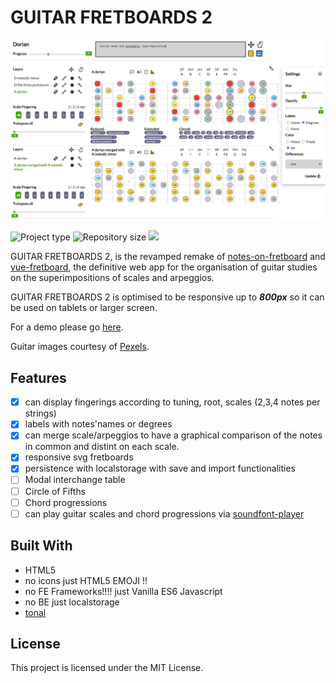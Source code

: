 # GUITAR FRETBOARDS 2

![tastiera](./docs/app.PNG)

![](https://img.shields.io/badge/type-JS_Library-brightgreen.svg "Project type")
![](https://img.shields.io/github/repo-size/LorenzoCorbella74/guitar-fretboards "Repository size")
![](https://img.shields.io/github/package-json/v/LorenzoCorbella74/guitar-fretboards)

GUITAR FRETBOARDS 2, is the revamped remake of [notes-on-fretboard](https://github.com/LorenzoCorbella74/notes-on-fretboard) and [vue-fretboard](https://github.com/LorenzoCorbella74/vue-fretboard), the definitive web app for the organisation of guitar studies on the superimpositions of scales and arpeggios.

GUITAR FRETBOARDS 2 is optimised to be responsive up to ***800px*** so it can be used on tablets or larger screen.

For a demo please go [here](https://laughing-mccarthy-3ab279.netlify.app/). 

Guitar images courtesy of [Pexels](https://www.pexels.com).  

## Features
- [x] can display fingerings according to tuning, root, scales (2,3,4 notes per strings)
- [x] labels with notes'names or degrees
- [x] can merge scale/arpeggios to have a graphical comparison of the notes in common and distint on each scale. 
- [x] responsive svg fretboards
- [x] persistence with localstorage with save and import functionalities
- [ ] Modal interchange table
- [ ] Circle of Fifths
- [ ] Chord progressions  
- [ ] can play guitar scales and chord progressions via [soundfont-player](https://github.com/danigb/soundfont-player)

## Built With
- HTML5
- no icons just HTML5 EMOJI !!
- no FE Frameworks!!!! just Vanilla ES6 Javascript
- no BE just localstorage
- [tonal](https://github.com/danigb/tonal)

## License
This project is licensed under the MIT License.

